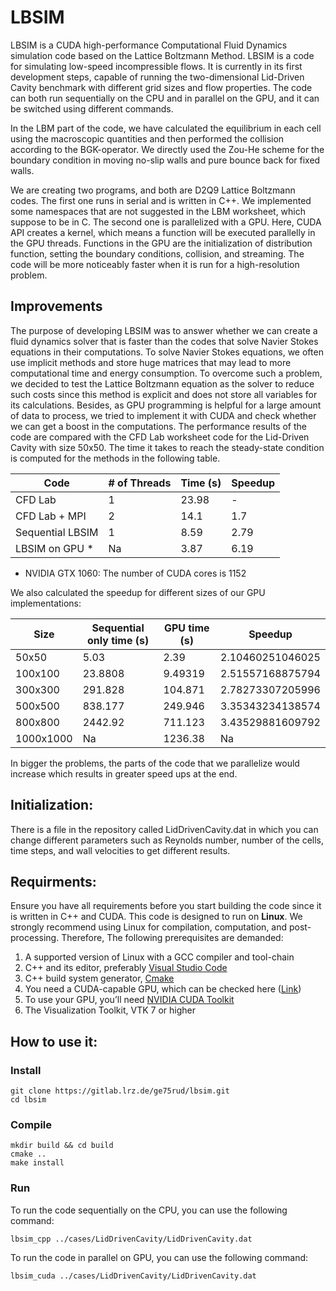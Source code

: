 # LBSIM
LBSIM is a CUDA high-performance Computational Fluid Dynamics simulation code based on the Lattice Boltzmann Method. LBSIM is a code for simulating low-speed incompressible flows. It is currently in its first development steps, capable of running the two-dimensional Lid-Driven Cavity benchmark with different grid sizes and flow properties. The code can both run sequentially on the CPU and in parallel on the GPU, and it can be switched using different commands. 


In the LBM part of the code, we have calculated the equilibrium in each cell using the macroscopic quantities and then performed the collision according to the BGK-operator. We directly used the Zou-He scheme for the boundary condition in moving no-slip walls and pure bounce back for fixed walls. 


We are creating two programs, and both are D2Q9 Lattice Boltzmann codes. The first one runs in serial and is written in C++. We implemented some namespaces that are not suggested in the LBM worksheet, which suppose to be in C. The second one is parallelized with a GPU. Here, CUDA API creates a kernel, which means a function will be executed parallelly in the GPU threads.  Functions in the GPU are the initialization of distribution function, setting the boundary conditions, collision, and streaming. The code will be more noticeably faster when it is run for a high-resolution problem.

## Improvements
The purpose of developing LBSIM was to answer whether we can create a fluid dynamics solver that is faster than the codes that solve Navier Stokes equations in their computations. To solve Navier Stokes equations, we often use implicit methods and store huge matrices that may lead to more computational time and energy consumption. To overcome such a problem, we decided to test the Lattice Boltzmann equation as the solver to reduce such costs since this method is explicit and does not store all variables for its calculations. Besides, as GPU programming is helpful for a large amount of data to process, we tried to implement it with CUDA and check whether we can get a boost in the computations. The performance results of the code are compared with the CFD Lab worksheet code for the Lid-Driven Cavity with size 50x50. The time it takes to reach the steady-state condition is computed for the methods in the following table.

| Code             | # of Threads | Time (s)  | Speedup |
| ---------------- | ------------ | --------- | ------- |
| CFD Lab          | 1            | 23.98     | -       |
| CFD Lab + MPI    | 2            | 14.1      | 1.7     |
| Sequential LBSIM | 1            | 8.59      | 2.79    |
| LBSIM on GPU *   | Na           | 3.87      | 6.19    |

* NVIDIA GTX 1060: The number of CUDA cores is 1152

We also calculated the speedup for different sizes of our GPU implementations:

| Size        |	Sequential only time (s) |	GPU time (s) | Speedup          |
| ----------- | ------------------------- | ------------------ | ---------------- |
| 50x50	      | 5.03	                 | 2.39	             | 2.10460251046025 |
| 100x100     | 23.8808	                 | 9.49319            | 2.51557168875794 |
| 300x300     | 291.828	                 | 104.871	     | 2.78273307205996 |
| 500x500     | 838.177	                 | 249.946	     | 3.35343234138574 |
| 800x800     | 2442.92	                 | 711.123	     | 3.43529881609792 |
| 1000x1000   | Na	                 | 1236.38	     | Na               |

In bigger the problems, the parts of the code that we parallelize would increase which results in greater speed ups at the end.

## Initialization:
There is a file in the repository called LidDrivenCavity.dat in which you can change different parameters such as Reynolds number, number of the cells, time steps, and wall velocities to get different results.

## Requirments:
Ensure you have all requirements before you start building the code since it is written in C++ and CUDA. This code is designed to run on **Linux**. We strongly recommend using Linux for compilation, computation, and post-processing. Therefore, The following prerequisites are demanded:

1. A supported version of Linux with a GCC compiler and tool-chain
2. C++ and its editor, preferably [Visual Studio Code](https://code.visualstudio.com/docs/setup/linux)
3. C++ build system generator, [Cmake](https://cmake.org/install/)
4. You need a CUDA-capable GPU, which can be checked here ([Link](https://docs.nvidia.com/cuda/cuda-installation-guide-linux/index.html#verify-you-have-cuda-enabled-system))
5. To use your GPU, you’ll need [NVIDIA CUDA Toolkit](https://developer.nvidia.com/cuda-toolkit)
6. The Visualization Toolkit, VTK 7 or higher


## How to use it:

### Install
```
git clone https://gitlab.lrz.de/ge75rud/lbsim.git
cd lbsim
```

### Compile
```
mkdir build && cd build
cmake ..
make install
```

### Run
To run the code sequentially on the CPU, you can use the following command: 

`lbsim_cpp ../cases/LidDrivenCavity/LidDrivenCavity.dat`

To run the code in parallel on GPU, you can use the following command: 

`lbsim_cuda ../cases/LidDrivenCavity/LidDrivenCavity.dat`






